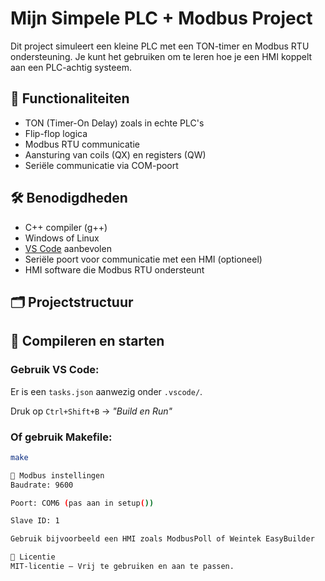 # Mijn Simpele PLC + Modbus Project

Dit project simuleert een kleine PLC met een TON-timer en Modbus RTU ondersteuning. Je kunt het gebruiken om te leren hoe je een HMI koppelt aan een PLC-achtig systeem.

## 🧩 Functionaliteiten

- TON (Timer-On Delay) zoals in echte PLC's
- Flip-flop logica
- Modbus RTU communicatie
- Aansturing van coils (QX) en registers (QW)
- Seriële communicatie via COM-poort

## 🛠️ Benodigdheden

- C++ compiler (g++)
- Windows of Linux
- [VS Code](https://code.visualstudio.com/) aanbevolen
- Seriële poort voor communicatie met een HMI (optioneel)
- HMI software die Modbus RTU ondersteunt

## 🗂️ Projectstructuur

## 🚀 Compileren en starten

### Gebruik VS Code:
Er is een `tasks.json` aanwezig onder `.vscode/`.

Druk op `Ctrl+Shift+B` → *"Build en Run"*

### Of gebruik Makefile:
```bash
make

📡 Modbus instellingen
Baudrate: 9600

Poort: COM6 (pas aan in setup())

Slave ID: 1

Gebruik bijvoorbeeld een HMI zoals ModbusPoll of Weintek EasyBuilder

📜 Licentie
MIT-licentie – Vrij te gebruiken en aan te passen.